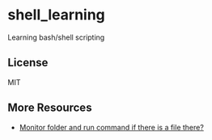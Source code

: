 # shell_learning
Learning bash/shell scripting



## License

MIT

## More Resources

- [Monitor folder and run command if there is a file there?](https://askubuntu.com/questions/893019/monitor-folder-and-run-command-if-there-is-a-file-there) 
